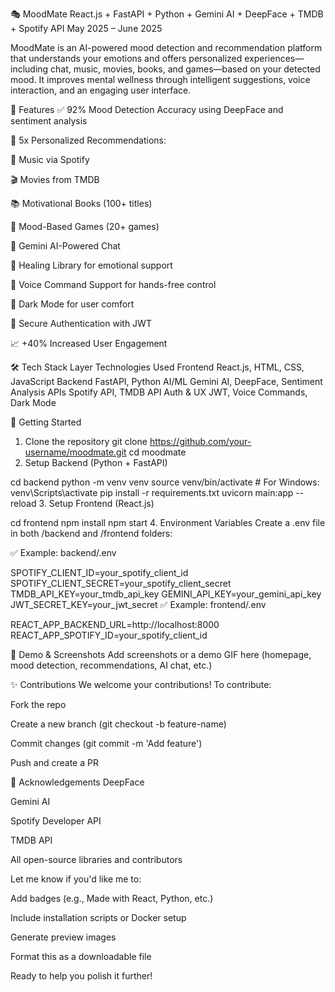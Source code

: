 
🎭 MoodMate
React.js + FastAPI + Python + Gemini AI + DeepFace + TMDB + Spotify API
May 2025 – June 2025

MoodMate is an AI-powered mood detection and recommendation platform that understands your emotions and offers personalized experiences—including chat, music, movies, books, and games—based on your detected mood. It improves mental wellness through intelligent suggestions, voice interaction, and an engaging user interface.

🧠 Features
✅ 92% Mood Detection Accuracy using DeepFace and sentiment analysis

🎯 5x Personalized Recommendations:

🎵 Music via Spotify

🎬 Movies from TMDB

📚 Motivational Books (100+ titles)

🧩 Mood-Based Games (20+ games)

💬 Gemini AI-Powered Chat

🧘 Healing Library for emotional support

🎤 Voice Command Support for hands-free control

🌙 Dark Mode for user comfort

🔐 Secure Authentication with JWT

📈 +40% Increased User Engagement

🛠️ Tech Stack
Layer	Technologies Used
Frontend	React.js, HTML, CSS, JavaScript
Backend	FastAPI, Python
AI/ML	Gemini AI, DeepFace, Sentiment Analysis
APIs	Spotify API, TMDB API
Auth & UX	JWT, Voice Commands, Dark Mode

🚀 Getting Started
1. Clone the repository
git clone https://github.com/your-username/moodmate.git
cd moodmate
2. Setup Backend (Python + FastAPI)

cd backend
python -m venv venv
source venv/bin/activate  # For Windows: venv\Scripts\activate
pip install -r requirements.txt
uvicorn main:app --reload
3. Setup Frontend (React.js)

cd frontend
npm install
npm start
4. Environment Variables
Create a .env file in both /backend and /frontend folders:

✅ Example: backend/.env

SPOTIFY_CLIENT_ID=your_spotify_client_id
SPOTIFY_CLIENT_SECRET=your_spotify_client_secret
TMDB_API_KEY=your_tmdb_api_key
GEMINI_API_KEY=your_gemini_api_key
JWT_SECRET_KEY=your_jwt_secret
✅ Example: frontend/.env

REACT_APP_BACKEND_URL=http://localhost:8000
REACT_APP_SPOTIFY_ID=your_spotify_client_id

🎥 Demo & Screenshots
Add screenshots or a demo GIF here (homepage, mood detection, recommendations, AI chat, etc.)

✨ Contributions
We welcome your contributions!
To contribute:

Fork the repo

Create a new branch (git checkout -b feature-name)

Commit changes (git commit -m 'Add feature')

Push and create a PR


🙏 Acknowledgements
DeepFace

Gemini AI

Spotify Developer API

TMDB API

All open-source libraries and contributors

Let me know if you'd like me to:

Add badges (e.g., Made with React, Python, etc.)

Include installation scripts or Docker setup

Generate preview images

Format this as a downloadable file

Ready to help you polish it further!









